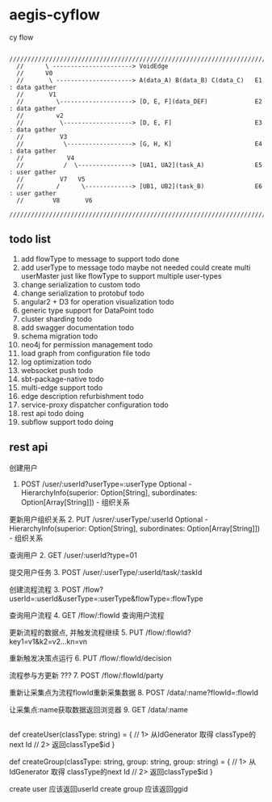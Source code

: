 # aegis-cyflow
cy flow



```
  ///////////////////////////////////////////////////////////////////////////////////////
  //      \ ----------------------> VoidEdge
  //      V0
  //       \ ---------------------> A(data_A) B(data_B) C(data_C)   E1  : data gather
  //       V1
  //         \--------------------> [D, E, F](data_DEF)             E2  : data gather
  //         v2
  //          \-------------------> [D, E, F]                       E3  : data gather
  //          V3
  //           \------------------> [G, H, K]                       E4  : data gather
  //            V4
  //           /  \---------------> [UA1, UA2](task_A)              E5  : user gather
  //          V7   V5 
  //         /      \-------------> [UB1, UB2](task_B)              E6  : user gather
  //        V8       V6
  ///////////////////////////////////////////////////////////////////////////////////////
```

## todo list

1. add flowType to message to support        todo   done
2. add userType to message                   todo   maybe not needed  could create multi userMaster
   just like flowType 
   to support multiple user-types  
3. change serialization to custom            todo
4. change serialization to protobuf          todo
5. angular2 + D3 for operation visualization todo
6. generic type support for DataPoint        todo
7. cluster sharding                          todo
8. add swagger documentation                 todo 
10. schema migration                         todo
11. neo4j for permission management          todo
12. load graph from configuration file       todo
13. log optimization                         todo
14. websocket push                           todo
15. sbt-package-native                       todo
16. multi-edge support                       todo
17. edge description refurbishment           todo
18. service-proxy dispatcher configuration   todo
19. rest api                                 todo   doing
20. subflow support                          todo   doing

## rest api

创建用户
1. POST /user/:userId?userType=:userType
   Optional -  HierarchyInfo(superior: Option[String], subordinates: Option[Array[String]])  - 组织关系  

更新用户组织关系
2. PUT /usrer/:userType/:userId
   Optional -  HierarchyInfo(superior: Option[String], subordinates: Option[Array[String]])  - 组织关系  

查询用户
2. GET  /user/:userId?type=01

提交用户任务
3. POST /user/:userType/:userId/task/:taskId

创建流程流程
3. POST /flow?userId=:userId&userType=:userType&flowType=:flowType

查询用户流程
4. GET  /flow/:flowId  查询用户流程

更新流程的数据点, 并触发流程继续
5. PUT  /flow/:flowId?key1=v1&k2=v2...kn=vn

重新触发决策点运行
6. PUT /flow/:flowId/decision

流程参与方更新 ???
7. POST /flow/:flowId/party

重新让采集点为流程flowId重新采集数据
8. POST /data/:name?flowId=:flowId

让采集点:name获取数据返回浏览器
9. GET /data/:name

##

def createUser(classType: string) = {
   // 1> 从IdGenerator 取得 classType的next Id
   // 2> 返回classType$id
}

def createGroup(classType: string, group: string, group: string) = {
   // 1> 从IdGenerator 取得 classType的next Id
   // 2> 返回classType$id
}

create user  应该返回userId
create group 应该返回ggid

